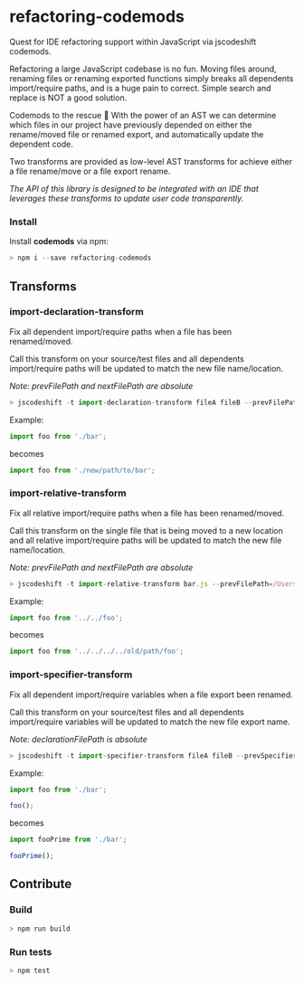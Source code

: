 # refactoring-codemods

Quest for IDE refactoring support within JavaScript via jscodeshift codemods.

Refactoring a large JavaScript codebase is no fun. Moving files around, renaming files or renaming exported functions simply breaks all dependents import/require paths, and is a huge pain to correct. Simple search and replace is NOT a good solution.

Codemods to the rescue :rocket: With the power of an AST we can determine which files in our project have previously depended on either the rename/moved file or renamed export, and automatically update the dependent code.

Two transforms are provided as low-level AST transforms for achieve either a file rename/move or a file export rename.

_The API of this library is designed to be integrated with an IDE that leverages these transforms to update user code transparently._

### Install

Install **codemods** via npm:

```javascript
> npm i --save refactoring-codemods
```

## Transforms

### import-declaration-transform

Fix all dependent import/require paths when a file has been renamed/moved.

Call this transform on your source/test files and all dependents import/require paths will be updated to match the new file name/location.

_Note: prevFilePath and nextFilePath are absolute_

```js
> jscodeshift -t import-declaration-transform fileA fileB --prevFilePath=/Users/jurassix/example/bar.js --nextFilePath=/Users/jurassix/example/new/path/to/bar.js
```

Example:

```js
import foo from './bar';
```

 becomes

 ```js
import foo from './new/path/to/bar';
 ```

### import-relative-transform

Fix all relative import/require paths when a file has been renamed/moved.

Call this transform on the single file that is being moved to a new location and all relative import/require paths will be updated to match the new file name/location.

_Note: prevFilePath and nextFilePath are absolute_

```js
> jscodeshift -t import-relative-transform bar.js --prevFilePath=/Users/jurassix/example/old/path/to/bar.js --nextFilePath=/Users/jurassix/example/new/path/to/bar.js
```

Example:

```js
import foo from '../../foo';
```

 becomes

 ```js
import foo from '../../../../old/path/foo';
 ```

### import-specifier-transform

Fix all dependent import/require variables when a file export been renamed.

Call this transform on your source/test files and all dependents import/require variables will be updated to match the new file export name.

_Note: declarationFilePath is absolute_

```js
> jscodeshift -t import-specifier-transform fileA fileB --prevSpecifier=foo --nextSpecifier=fooPrime --declarationFilePath=/Users/jurassix/example/bar.js
```

Example:

```js
import foo from './bar';

foo();
```

 becomes

 ```js
import fooPrime from './bar';

fooPrime();
 ```

## Contribute

### Build
```js
> npm run build
```

### Run tests
```js
> npm test
```
